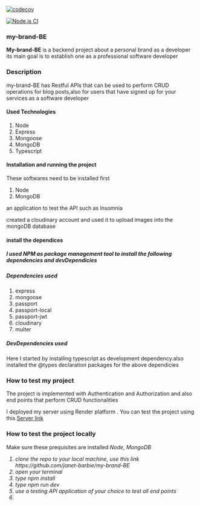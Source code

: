 [![codecov](https://codecov.io/github/janet-barbie/my-brand-BE/graph/badge.svg?token=FL8MBH9QF6)](https://codecov.io/github/janet-barbie/my-brand-BE)

[![Node.js CI](https://github.com/janet-barbie/my-brand-BE/actions/workflows/git.yml/badge.svg)](https://github.com/janet-barbie/my-brand-BE/actions/workflows/git.yml)

<h3>my-brand-BE</h3>

<p><strong>My-brand-BE</strong> is a backend project about a personal brand as a developer its main goal is to establish one as a professional software developer</p>
<h3>Description</h3>
<p>my-brand-BE has Restful APIs that can be used to perform CRUD operations for blog posts,also for users that have signed up for your services as a software developer </p>
<h4>Used Technologies</h4>
<ol>
<li>Node</li>
<li>Express</li>
<li>Mongoose </li>
<li>MongoDB</li>
<li>Typescript</li>
</ol>
<h4>Installation and running the project </h4>
<p> These softwares need to be installed first</p>
<ol>
<li>Node</li>
<li>MongoDB</li>
</ol>
<p> an application to test the API such as Insomnia</p>
<p> created a cloudinary account and used it to upload images into the mongoDB database</p>
<h4>install the dependices<h5>
<p> I used NPM as package management tool to install the following dependencies and devDependicies</p>
<h5>Dependencies used</h5>
<ol>
<li>express</li>
<li>mongoose</li>
<li>passport</li>
<li>passport-local</li>
<li>passport-jwt</li>
<li>cloudinary</li>
<li>multer</li>
</ol>
<h5> DevDependencies used</h5>
<p>Here I  started by installing typescript as development dependency.also installed the @types declaration packages for the above dependicies</p>
<h3>How to test my project</h3>
<p> The project is implemented with Authentication and Authorization and also end points that perform CRUD functionalities</p>
<p> I deployed my server using Render platform . You can test the project using this <a href="https://my-brand-be-2.onrender.com/docs">Server link</a> </p>

<h3>How to test the project locally</h3>
<p>Make sure these prequisites are installed <em>Node, MongoDB<em></p>
<ol>
<li> clone  the repo to your local machine, use this link https://github.com/janet-barbie/my-brand-BE</li>
<li> open your terminal</li>
<li> type npm install </li>
<li> type npm run dev </li>
<li> use a testing API application of your choice to test all end points <li>
</ol>
